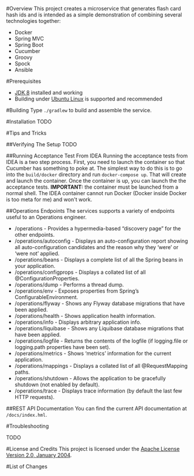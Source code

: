 #Overview
This project creates a microservice that generates flash card hash ids and is intended as a simple demonstration of combining
 several technologies together:

* Docker
* Spring MVC
* Spring Boot
* Cucumber
* Groovy
* Spock
* Ansible

#Prerequisites

* [JDK 8](http://www.oracle.com/technetwork/java/index.html) installed and working
* Building under [Ubuntu Linux](http://www.ubuntu.com/) is supported and recommended 

#Building
Type `./gradlew` to build and assemble the service.

#Installation
TODO

#Tips and Tricks

##Verifying The Setup
TODO

##Running Acceptance Test From IDEA
Running the acceptance tests from IDEA is a two step process.  First, you need to launch the container so that
Cucumber has something to poke at.  The simplest way to do this is to go into the `build/docker` directory and run
`docker-compose up`.  That will create and launch the container.  Once the container is up, you can launch the
the acceptance tests.  **IMPORTANT:** the container must be launched from a normal shell.  The IDEA container
cannot run Docker (Docker inside Docker is too meta for me) and won't work.

##Operations Endpoints
The services supports a variety of endpoints useful to an Operations engineer.

* /operations - Provides a hypermedia-based “discovery page” for the other endpoints.
* /operations/autoconfig - Displays an auto-configuration report showing all auto-configuration candidates and the reason why they ‘were’ or ‘were not’ applied.
* /operations/beans - Displays a complete list of all the Spring beans in your application.
* /operations/configprops - Displays a collated list of all @ConfigurationProperties.
* /operations/dump - Performs a thread dump.
* /operations/env - Exposes properties from Spring’s ConfigurableEnvironment.
* /operations/flyway - Shows any Flyway database migrations that have been applied.
* /operations/health - Shows application health information.
* /operations/info - Displays arbitrary application info.
* /operations/liquibase - Shows any Liquibase database migrations that have been applied.
* /operations/logfile - Returns the contents of the logfile (if logging.file or logging.path properties have been set).
* /operations/metrics - Shows ‘metrics’ information for the current application.
* /operations/mappings - Displays a collated list of all @RequestMapping paths.
* /operations/shutdown - Allows the application to be gracefully shutdown (not enabled by default).
* /operations/trace - Displays trace information (by default the last few HTTP requests).

##REST API Documentation
You can find the current API documentation at `/docs/index.hml`.

#Troubleshooting

TODO

#License and Credits
This project is licensed under the [Apache License Version 2.0, January 2004](http://www.apache.org/licenses/).

#List of Changes

